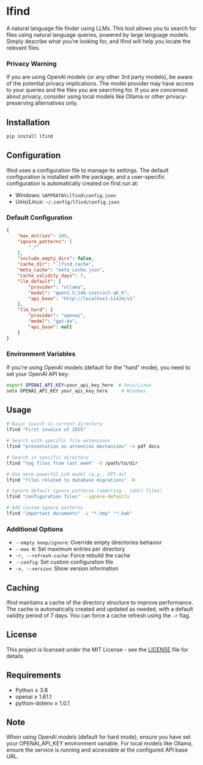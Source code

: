 # lfind

A natural language file finder using LLMs. This tool allows you to search for files using natural language queries, powered by large language models. Simply describe what you're looking for, and lfind will help you locate the relevant files.

### Privacy Warning

If you are using OpenAI models (or any other 3rd party models), be aware of the potential privacy implications. The model provider may have access to your queries and the files you are searching for. If you are concerned about privacy, consider using local models like Ollama or other privacy-preserving alternatives only.

## Installation

```bash
pip install lfind
```

## Configuration

lfind uses a configuration file to manage its settings. The default configuration is installed with the package, and a user-specific configuration is automatically created on first run at:

- Windows: `%APPDATA%\lfind\config.json`
- Unix/Linux: `~/.config/lfind/config.json`

### Default Configuration

```json
{
    "max_entries": 100,
    "ignore_patterns": [
        ".*"
    ],
    "include_empty_dirs": false,
    "cache_dir": ".lfind_cache",
    "meta_cache": "meta_cache.json",
    "cache_validity_days": 7,
    "llm_default": {
        "provider": "ollama",
        "model": "qwen2.5:14b-instruct-q6_K",
        "api_base": "http://localhost:11434/v1"
    },
    "llm_hard": {
        "provider": "openai",
        "model": "gpt-4o",
        "api_base": null
    }
}
```

### Environment Variables

If you're using OpenAI models (default for the "hard" mode), you need to set your OpenAI API key:

```bash
export OPENAI_API_KEY=your_api_key_here  # Unix/Linux
setx OPENAI_API_KEY your_api_key_here     # Windows
```

## Usage

```bash
# Basic search in current directory
lfind "First invoice of 2025"

# Search with specific file extensions
lfind "presentation on attention mechanisms" -e pdf docx

# Search in specific directory
lfind "log files from last week" -d /path/to/dir

# Use more powerful LLM model (e.g., GPT-4o)
lfind "files related to database migrations" -H

# Ignore default ignore patterns (ommiting . (dot) files)
lfind "configuration files" --ignore-defaults

# Add custom ignore patterns
lfind "important documents" -i "*.tmp" "*.bak"
```

### Additional Options

- `--empty keep/ignore`: Override empty directories behavior
- `--max N`: Set maximum entries per directory
- `-r, --refresh-cache`: Force rebuild the cache
- `--config`: Set custom configuration file
- `-v, --version`: Show version information

## Caching

lfind maintains a cache of the directory structure to improve performance. The cache is automatically created and updated as needed, with a default validity period of 7 days. You can force a cache refresh using the `-r` flag.

## License

This project is licensed under the MIT License - see the [LICENSE](LICENSE) file for details.

## Requirements

- Python ≥ 3.8
- openai ≥ 1.61.1
- python-dotenv ≥ 1.0.1

## Note

When using OpenAI models (default for hard mode), ensure you have set your OPENAI_API_KEY environment variable. For local models like Ollama, ensure the service is running and accessible at the configured API base URL.
